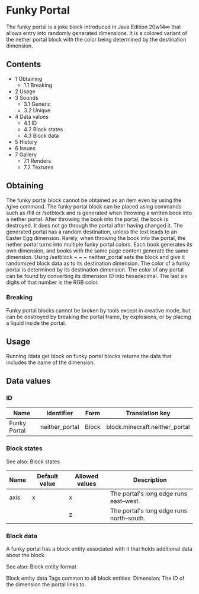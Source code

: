 # Funky Portal
The funky portal is a joke block introduced in Java Edition 20w14∞ that allows entry into randomly generated dimensions. It is a colored variant of the nether portal block with the color being determined by the destination dimension.

## Contents
- 1 Obtaining
	- 1.1 Breaking
- 2 Usage
- 3 Sounds
	- 3.1 Generic
	- 3.2 Unique
- 4 Data values
	- 4.1 ID
	- 4.2 Block states
	- 4.3 Block data
- 5 History
- 6 Issues
- 7 Gallery
	- 7.1 Renders
	- 7.2 Textures

## Obtaining
The funky portal block cannot be obtained as an item even by using the /give command. The funky portal block can be placed using commands such as /fill or /setblock and is generated when throwing a written book into a nether portal. After throwing the book into the portal, the book is destroyed.  It does not go through the portal after having changed it. The generated portal has a random destination, unless the text leads to an Easter Egg dimension. Rarely, when throwing the book into the portal, the nether portal turns into multiple funky portal colors. Each book generates its own dimension, and books with the same page content generate the same dimension. Using /setblock ~ ~ ~ neither_portal sets the block and give it randomized block data as to its destination dimension. The color of a funky portal is determined by its destination dimension. The color of any portal can be found by converting its dimension ID into hexadecimal. The last six digits of that number is the RGB color.

### Breaking
Funky portal blocks cannot be broken by tools except in creative mode, but can be destroyed by breaking the portal frame, by explosions, or by placing a liquid inside the portal.

## Usage
Running /data get block on funky portal blocks returns the data that includes the name of the dimension.

## Data values
### ID
| Name         | Identifier     | Form  | Translation key                |
|--------------|----------------|-------|--------------------------------|
| Funky Portal | neither_portal | Block | block.minecraft.neither_portal |

### Block states
See also: Block states

| Name | Default value | Allowed values | Description                              |
|------|---------------|----------------|------------------------------------------|
| axis | x             | x              | The portal's long edge runs east–west.   |
|      |               | z              | The portal's long edge runs north–south. |

### Block data
A funky portal has a block entity associated with it that holds additional data about the block.

See also: Block entity format


 Block entity data
Tags common to all block entities
 Dimension: The ID of the dimension the portal links to.

